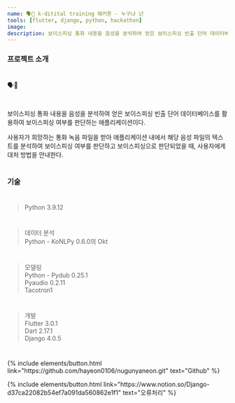 ```yaml
---
name: 🗣📱 k-ditital training 해커톤 - 누구냐 넌
tools: [flutter, django, python, hackathon]
image:
description: 보이스피싱 통화 내용을 음성을 분석하여 얻은 보이스피싱 빈출 단어 데이터베이스를 활용하여 보이스피싱 여부를 판단하는 애플리케이션.
---
```


### **프로젝트 소개**
#

🗣📱
#  

보이스피싱 통화 내용을 음성을 분석하여 얻은 보이스피싱 빈출 단어 데이터베이스를 활용하여 보이스피싱 여부를 판단하는 애플리케이션이다.
  
사용자가 희망하는 통화 녹음 파일을 받아 애플리케이션 내에서 해당 음성 파일의 텍스트를 분석하여 보이스피싱 여부를 판단하고 보이스피싱으로 판단되었을 때, 사용자에게 대처 방법을 안내한다.
#
#  
### **기술**
#
> Python 3.9.12
#  
#  
> 데이터 분석  
> Python - KoNLPy 0.6.0의 Okt
#
#    
> 모델링  
> Python - Pydub 0.25.1  
>          Pyaudio 0.2.11  
>          Tacotron1
#
#  
  
> 개발  
> Flutter 3.0.1  
> Dart 2.17.1  
> Django 4.0.5  
#
#

<p class="text-center">
{% include elements/button.html link="https://github.com/hayeon0106/nugunyaneon.git" text="Github" %}
</p>

<p class="text-center">
{% include elements/button.html link="https://www.notion.so/Django-d37ca22082b54ef7a091da560862e1f1" text="오류처리" %}
</p>